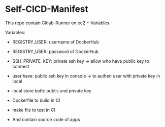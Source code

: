 # Self-CICD-Manifest
This repo contain Gitlab-Runner on ec2 + Variables

Variables:
- REGISTRY_USER: username of DockerHub
- REGISTRY_USER: password of DockerHub
- SSH_PRIVATE_KEY: private ssh key -> allow who have public key to connect
- user have: public ssh key in console -> to authen user with private key in local
- local store both: public and private key


- Dockerfile to build in CI
- make file to test in CI
- And contain source code of apps